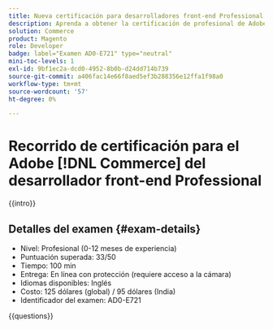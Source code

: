 ```yaml
---
title: Nueva certificación para desarrolladores front-end Professional
description: Aprenda a obtener la certificación de profesional de Adobe Developer para el Adobe  [!DNL Commerce].
solution: Commerce
product: Magento
role: Developer
badge: label="Examen AD0-E721" type="neutral"
mini-toc-levels: 1
exl-id: 9bf1ec2a-dcd0-4952-8b0b-d24dd714b739
source-git-commit: a406fac14e66f8aed5ef3b288356e12ffa1f98a0
workflow-type: tm+mt
source-wordcount: '57'
ht-degree: 0%

---
```


# Recorrido de certificación para el Adobe [!DNL Commerce] del desarrollador front-end Professional

{{intro}}

## Detalles del examen {#exam-details}

* Nivel: Profesional (0-12 meses de experiencia)
* Puntuación superada: 33/50
* Tiempo: 100 min
* Entrega: En línea con protección (requiere acceso a la cámara)
* Idiomas disponibles: Inglés
* Costo: 125 dólares (global) / 95 dólares (India)
* Identificador del examen: AD0-E721

{{questions}}
